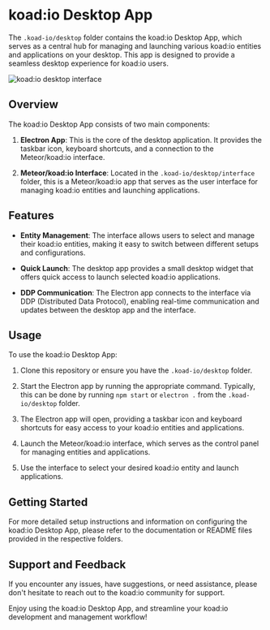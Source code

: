 # koad:io Desktop App

The `.koad-io/desktop` folder contains the koad:io Desktop App, which serves as a central hub for managing and launching various koad:io entities and applications on your desktop. This app is designed to provide a seamless desktop experience for koad:io users.

![koad:io desktop interface](./koad-io-desktop.png)

## Overview

The koad:io Desktop App consists of two main components:

1. **Electron App**: This is the core of the desktop application. It provides the taskbar icon, keyboard shortcuts, and a connection to the Meteor/koad:io interface.

2. **Meteor/koad:io Interface**: Located in the `.koad-io/desktop/interface` folder, this is a Meteor/koad:io app that serves as the user interface for managing koad:io entities and launching applications.

## Features

- **Entity Management**: The interface allows users to select and manage their koad:io entities, making it easy to switch between different setups and configurations.

- **Quick Launch**: The desktop app provides a small desktop widget that offers quick access to launch selected koad:io applications.

- **DDP Communication**: The Electron app connects to the interface via DDP (Distributed Data Protocol), enabling real-time communication and updates between the desktop app and the interface.

## Usage

To use the koad:io Desktop App:

1. Clone this repository or ensure you have the `.koad-io/desktop` folder.

2. Start the Electron app by running the appropriate command. Typically, this can be done by running `npm start` or `electron .` from the `.koad-io/desktop` folder.

3. The Electron app will open, providing a taskbar icon and keyboard shortcuts for easy access to your koad:io entities and applications.

4. Launch the Meteor/koad:io interface, which serves as the control panel for managing entities and applications.

5. Use the interface to select your desired koad:io entity and launch applications.

## Getting Started

For more detailed setup instructions and information on configuring the koad:io Desktop App, please refer to the documentation or README files provided in the respective folders.

## Support and Feedback

If you encounter any issues, have suggestions, or need assistance, please don't hesitate to reach out to the koad:io community for support.

Enjoy using the koad:io Desktop App, and streamline your koad:io development and management workflow!
